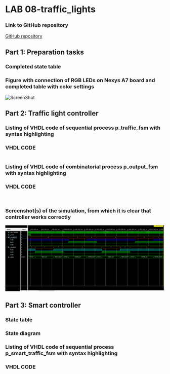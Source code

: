 # LAB 08-traffic_lights


### Link to GitHub repository
[GitHub repository](https://github.com/amwellius/Digital-electronics-1)


## Part 1: Preparation tasks

### Completed state table


### Figure with connection of RGB LEDs on Nexys A7 board and completed table with color settings

   ![ScreenShot](images/t_code.PNG)


## Part 2: Traffic light controller
### Listing of VHDL code of sequential process p_traffic_fsm with syntax highlighting
### VHDL CODE 
```vhdl

```

### Listing of VHDL code of combinatorial process p_output_fsm with syntax highlighting
### VHDL CODE
```vhdl
 
```

### Screenshot(s) of the simulation, from which it is clear that controller works correctly
![ScreenShot](images/2_1.PNG)  




## Part 3: Smart controller
### State table

### State diagram

### Listing of VHDL code of sequential process p_smart_traffic_fsm with syntax highlighting
### VHDL CODE 
```vhdl


```


